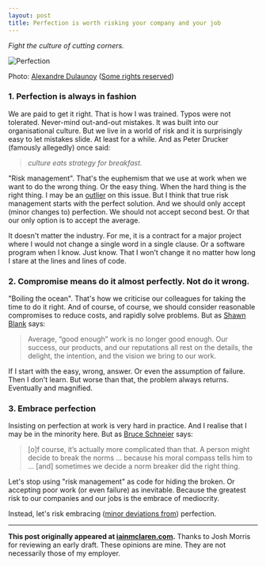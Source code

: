 ```yaml
---
layout: post
title: Perfection is worth risking your company and your job
---
```


*Fight the culture of cutting corners.*

![Perfection](http://iainmclaren.com/public/images/2014-08-06-perfection_8752354681_07454f65c8_b.jpg "Perfection")

Photo: [Alexandre Dulaunoy](https://www.flickr.com/photos/adulau/) ([Some rights reserved](https://creativecommons.org/licenses/by-sa/2.0/))

### 1. Perfection is always in fashion 

We are paid to get it right.  That is how I was trained.  Typos were not tolerated.  Never-mind out-and-out mistakes.  It was built into our organisational culture.  But we live in a world of risk and it is surprisingly easy to let mistakes slide.  At least for a while.  And as Peter Drucker (famously allegedly) once said:

>*culture eats strategy for breakfast.*  

"Risk management".  That's the euphemism that we use at work when we want to do the wrong thing.  Or the easy thing.  When the hard thing is the right thing.  I may be an [outlier](https://www.schneier.com/book-lo.html) on this issue.  But I think that true risk management starts with the perfect solution.  And we should only accept (minor changes to) perfection.  We should not accept second best.  Or that our only option is to accept the average. 

It doesn't matter the industry.  For me, it is a contract for a major project where I would not change a single word in a single clause.   Or a software program when I know.  Just know.  That I won't change it no matter how long I stare at the lines and lines of code.  

### 2.  Compromise means do it almost perfectly.  Not do it wrong.

"Boiling the ocean".  That's how we criticise our colleagues for taking the time to do it right.  And of course, of course, we should consider reasonable compromises to reduce costs, and rapidly solve problems.  But as [Shawn Blank](https://shawnblanc.net/thedetails/) says:

> Average, “good enough” work is no longer good enough. Our success, our products, and our reputations all rest on the details, the delight, the intention, and the vision we bring to our work.

If I start with the easy, wrong, answer.  Or even the assumption of failure.  Then I don't learn.  But worse than that, the problem always returns.  Eventually and magnified.  

### 3.  Embrace perfection

Insisting on perfection at work is very hard in practice.  And I realise that I may be in the minority here.  But as [Bruce Schneier](https://www.schneier.com/book-lo.html) says: 

> [o]f course, it’s actually more complicated than that. A person might decide to break the norms ... because his moral compass tells him to ... [and] sometimes we decide a norm breaker did the right thing. 

Let's stop using "risk management" as code for hiding the broken.  Or accepting poor work (or even failure) as inevitable.  Because the greatest risk to our companies and our jobs is the embrace of mediocrity.  

Instead, let's risk embracing ([minor deviations from](http://www.youtube.com/watch?v=suRDUFpsHus)) perfection.  

---

**This post originally appeared at [iainmclaren.com](http://iainmclaren.com).** Thanks to Josh Morris for reviewing an early draft.  These opinions are mine.  They are not necessarily those of my employer.
